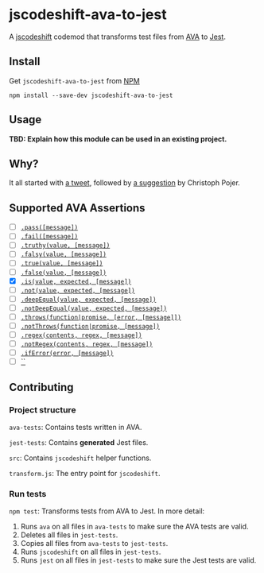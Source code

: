 # jscodeshift-ava-to-jest

A [jscodeshift](https://github.com/facebook/jscodeshift) codemod that transforms test files from [AVA](https://github.com/avajs/ava) to [Jest](https://facebook.github.io/jest/).

## Install

Get `jscodeshift-ava-to-jest` from [NPM](https://www.npmjs.com/package/jscodeshift-ava-to-jest)

```
npm install --save-dev jscodeshift-ava-to-jest
```

## Usage

**TBD: Explain how this module can be used in an existing project.**

## Why?

It all started with [a tweet](https://twitter.com/mikenikles/status/772234132436885504),
followed by [a suggestion](https://twitter.com/cpojer/status/772239240683925504) by Christoph Pojer.

## Supported AVA Assertions

- [ ] [`.pass([message])`](https://github.com/avajs/ava#passmessage)
- [ ] [`.fail([message])`](https://github.com/avajs/ava#failmessage)
- [ ] [`.truthy(value, [message])`](https://github.com/avajs/ava#truthyvalue-message)
- [ ] [`.falsy(value, [message])`](https://github.com/avajs/ava#falsyvalue-message)
- [ ] [`.true(value, [message])`](https://github.com/avajs/ava#truevalue-message)
- [ ] [`.false(value, [message])`](https://github.com/avajs/ava#falsevalue-message)
- [x] [`.is(value, expected, [message])`](https://github.com/avajs/ava#isvalue-expected-message)
- [ ] [`.not(value, expected, [message])`](https://github.com/avajs/ava#notvalue-expected-message)
- [ ] [`.deepEqual(value, expected, [message])`](https://github.com/avajs/ava#deepequalvalue-expected-message)
- [ ] [`.notDeepEqual(value, expected, [message])`](https://github.com/avajs/ava#notdeepequalvalue-expected-message)
- [ ] [`.throws(function|promise, [error, [message]])`](https://github.com/avajs/ava#throwsfunctionpromise-error-message)
- [ ] [`.notThrows(function|promise, [message])`](https://github.com/avajs/ava#notthrowsfunctionpromise-message)
- [ ] [`.regex(contents, regex, [message])`](https://github.com/avajs/ava#regexcontents-regex-message)
- [ ] [`.notRegex(contents, regex, [message])`](https://github.com/avajs/ava#notregexcontents-regex-message)
- [ ] [`.ifError(error, [message])`](https://github.com/avajs/ava#iferrorerror-message)
- [ ] [``]()

## Contributing

### Project structure

`ava-tests`: Contains tests written in AVA.

`jest-tests`: Contains **generated** Jest files.

`src`: Contains `jscodeshift` helper functions.

`transform.js`: The entry point for `jscodeshift`.

### Run tests

`npm test`: Transforms tests from AVA to Jest. In more detail:

1. Runs `ava` on all files in `ava-tests` to make sure the AVA tests are valid.
1. Deletes all files in `jest-tests`.
1. Copies all files from `ava-tests` to `jest-tests`.
1. Runs `jscodeshift` on all files in `jest-tests`.
1. Runs `jest` on all files in `jest-tests` to make sure the Jest tests are valid.